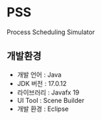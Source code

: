 # PSS
Process Scheduling Simulator

## 개발환경
+ 개발 언어 : Java
+ JDK 버전 : 17.0.12
+ 라이브러리 : Javafx 19
+ UI Tool : Scene Builder
+ 개발 환경 : Eclipse
